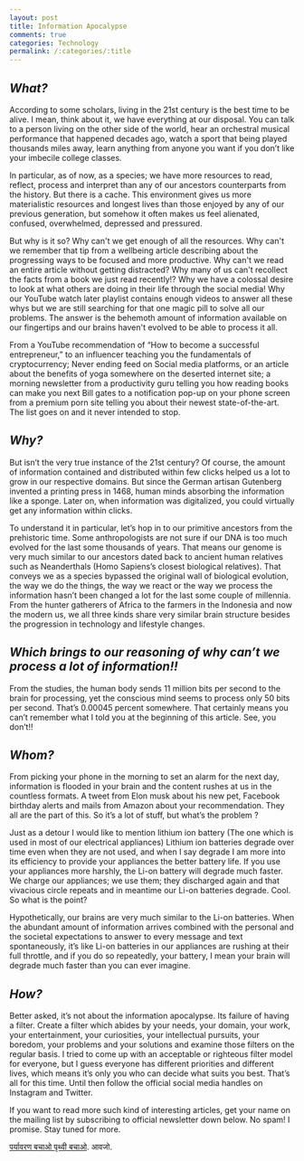 ```yaml
---
layout: post
title: Information Apocalypse
comments: true
categories: Technology
permalink: /:categories/:title
---
```


## ***What?***

According to some scholars, living in the 21st century is the best time to be alive. I mean, think about it, we have everything at our disposal. You can talk to a person living on the other side of the world, hear an orchestral musical performance that happened decades ago, watch a sport that being played thousands miles away, learn anything from anyone you want if you don’t like your imbecile college classes.

In particular, as of now, as a species; we have more resources to read, reflect, process and interpret than any of our ancestors counterparts from the history. But there is a cache. This environment gives us more materialistic resources and longest lives than those enjoyed by any of our previous generation, but somehow it often makes us feel alienated, confused, overwhelmed, depressed and pressured.

But why is it so? Why can't we get enough of all the resources. Why can't we remember that tip from a wellbeing article describing about the progressing ways to be focused and more productive. Why can't we read an entire article without getting distracted? Why many of us can't recollect the facts from a book we just read recently!? Why we have a colossal desire to look at what others are doing in their life through the social media! Why our YouTube watch later playlist contains enough videos to answer all these whys but we are still searching for that one magic pill to solve all our problems. The answer is the behemoth amount of information available on our fingertips and our brains haven't evolved to be able to process it all.

From a YouTube recommendation of “How to become a successful entrepreneur,” to an influencer teaching you the fundamentals of cryptocurrency; Never ending feed on Social media platforms, or an article about the benefits of yoga somewhere on the deserted internet site; a morning newsletter from a productivity guru telling you how reading books can make you next Bill gates to a notification pop-up on your phone screen from a premium porn site telling you about their newest state-of-the-art. The list goes on and it never intended to stop.

## ***Why?***

But isn’t the very true instance of the 21st century? Of course, the amount of information contained and distributed within few clicks helped us a lot to grow in our respective domains. But since the German artisan Gutenberg invented a printing press in 1468, human minds absorbing the information like a sponge. Later on, when information was digitalized, you could virtually get any information within clicks.

To understand it in particular, let’s hop in to our primitive ancestors from the prehistoric time. Some anthropologists are not sure if our DNA is too much evolved for the last some thousands of years. That means our genome is very much similar to our ancestors dated back to ancient human relatives such as Neanderthals (Homo Sapiens’s closest biological relatives). That conveys we as a species bypassed the original wall of biological evolution, the way we do the things, the way we react or the way we process the information hasn’t been changed a lot for the last some couple of millennia. From the hunter gatherers of Africa to the farmers in the Indonesia and now the modern us, we all three kinds share very similar brain structure besides the progression in technology and lifestyle changes.

## ***Which brings to our reasoning of why can’t we process a lot of information!!***

From the studies, the human body sends 11 million bits per second to the brain for processing, yet the conscious mind seems to process only 50 bits per second. That’s 0.00045 percent somewhere. That certainly means you can’t remember what I told you at the beginning of this article. See, you don’t!!

## ***Whom?***

From picking your phone in the morning to set an alarm for the next day, information is flooded in your brain and the content rushes at us in the countless formats. A tweet from Elon musk about his new pet, Facebook birthday alerts and mails from Amazon about your recommendation. They all are the part of this. So it’s a lot of stuff, but what’s the problem ?

Just as a detour I would like to mention lithium ion battery (The one which is used in most of our electrical appliances) Lithium ion batteries degrade over time even when they are not used, and when I say degrade I am more into its efficiency to provide your appliances the better battery life. If you use your appliances more harshly, the Li-on battery will degrade much faster. We charge our appliances; we use them; they discharged again and that vivacious circle repeats and in meantime our Li-on batteries degrade. Cool. So what is the point?

Hypothetically, our brains are very much similar to the Li-on batteries. When the abundant amount of information arrives combined with the personal and the societal expectations to answer to every message and text spontaneously, it’s like Li-on batteries in our appliances are rushing at their full throttle, and if you do so repeatedly, your battery, I mean your brain will degrade much faster than you can ever imagine.

## ***How?***

Better asked, it’s not about the information apocalypse. Its failure of having a filter. Create a filter which abides by your needs, your domain, your work, your entertainment, your curiosities, your intellectual pursuits, your boredom, your problems and your solutions and examine those filters on the regular basis. I tried to come up with an acceptable or righteous filter model for everyone, but I guess everyone has different priorities and different lives, which means it’s only you who can decide what suits you best. That’s all for this time. Until then follow the official social media handles on Instagram and Twitter.

If you want to read more such kind of interesting articles, get your name on the mailing list by subscribing to official newsletter down below. No spam! I promise. Stay tuned for more.

[पर्यावरण बचाओ पृथ्वी बचाओ](https://youtu.be/uD4izuDMUQA). आवजो.

